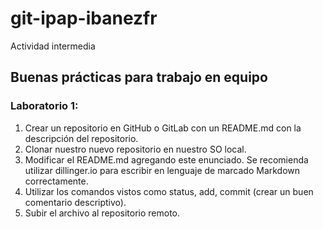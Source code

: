 # git-ipap-ibanezfr
Actividad intermedia

## Buenas prácticas para trabajo en equipo

### Laboratorio 1:
1. Crear un repositorio en GitHub o GitLab con un README.md con la
descripción del repositorio.
2. Clonar nuestro nuevo repositorio en nuestro SO local.
3. Modificar el README.md agregando este enunciado. Se recomienda
utilizar dillinger.io para escribir en lenguaje de marcado Markdown
correctamente.
4. Utilizar los comandos vistos como status, add, commit (crear un buen
comentario descriptivo).
5. Subir el archivo al repositorio remoto.

